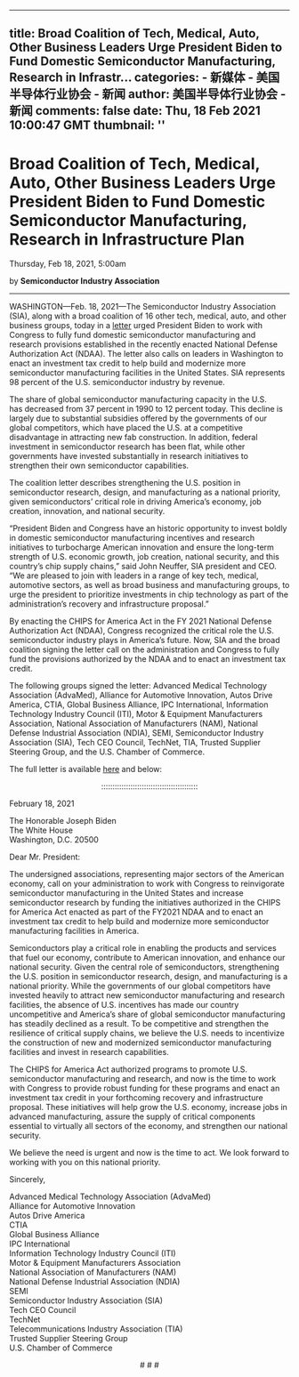 
---
title: Broad Coalition of Tech, Medical, Auto, Other Business Leaders Urge President Biden to Fund Domestic Semiconductor Manufacturing, Research in Infrastr...
categories: 
    - 新媒体
    - 美国半导体行业协会 - 新闻
author: 美国半导体行业协会 - 新闻
comments: false
date: Thu, 18 Feb 2021 10:00:47 GMT
thumbnail: ''
---

<div>   
<h1>Broad Coalition of Tech, Medical, Auto, Other Business Leaders Urge President Biden to Fund Domestic Semiconductor Manufacturing, Research in Infrastructure Plan</h1>

Thursday, Feb 18, 2021, 5:00am
<p>by <b>Semiconductor Industry Association</b></p>

 



    



<div class="newshr"><hr></div>

<p>WASHINGTON—Feb. 18, 2021—The Semiconductor Industry Association (SIA), along with a broad coalition of 16 other tech, medical, auto, and other business groups, today in a <a href="https://www.semiconductors.org/wp-content/uploads/2021/02/CHIPS-multi-assn-letter-feb-18-2021_1.pdf">letter</a> urged President Biden to work with Congress to fully fund domestic semiconductor manufacturing and research provisions established in the recently enacted National Defense Authorization Act (NDAA). The letter also calls on leaders in Washington to enact an investment tax credit to help build and modernize more semiconductor manufacturing facilities in the United States. SIA represents 98 percent of the U.S. semiconductor industry by revenue.</p>
<p>The share of global semiconductor manufacturing capacity in the U.S. has decreased from 37 percent in 1990 to 12 percent today. This decline is largely due to substantial subsidies offered by the governments of our global competitors, which have placed the U.S. at a competitive disadvantage in attracting new fab construction. In addition, federal investment in semiconductor research has been flat, while other governments have invested substantially in research initiatives to strengthen their own semiconductor capabilities.</p>
<p>The coalition letter describes strengthening the U.S. position in semiconductor research, design, and manufacturing as a national priority, given semiconductors’ critical role in driving America’s economy, job creation, innovation, and national security.</p>
<p>“President Biden and Congress have an historic opportunity to invest boldly in domestic semiconductor manufacturing incentives and research initiatives to turbocharge American innovation and ensure the long-term strength of U.S. economic growth, job creation, national security, and this country’s chip supply chains,” said John Neuffer, SIA president and CEO. “We are pleased to join with leaders in a range of key tech, medical, automotive sectors, as well as broad business and manufacturing groups, to urge the president to prioritize investments in chip technology as part of the administration’s recovery and infrastructure proposal.”</p>
<p>By enacting the CHIPS for America Act in the FY 2021 National Defense Authorization Act (NDAA), Congress recognized the critical role the U.S. semiconductor industry plays in America’s future. Now, SIA and the broad coalition signing the letter call on the administration and Congress to fully fund the provisions authorized by the NDAA and to enact an investment tax credit.</p>
<p>The following groups signed the letter: Advanced Medical Technology Association (AdvaMed), Alliance for Automotive Innovation, Autos Drive America, CTIA, Global Business Alliance, IPC International, Information Technology Industry Council (ITI), Motor & Equipment Manufacturers Association, National Association of Manufacturers (NAM), National Defense Industrial Association (NDIA), SEMI, Semiconductor Industry Association (SIA), Tech CEO Council, TechNet, TIA, Trusted Supplier Steering Group, and the U.S. Chamber of Commerce.</p>
<p>The full letter is available <a href="https://www.semiconductors.org/wp-content/uploads/2021/02/CHIPS-multi-assn-letter-feb-18-2021_1.pdf">here</a> and below:</p>
<p style="text-align: center;">:::::::::::::::::::::::::::::::::::::::::::</p>
<p>February 18, 2021</p>
<p>The Honorable Joseph Biden<br>
The White House<br>
Washington, D.C. 20500</p>
<p>Dear Mr. President:</p>
<p>The undersigned associations, representing major sectors of the American economy, call on your administration to work with Congress to reinvigorate semiconductor manufacturing in the United States and increase semiconductor research by funding the initiatives authorized in the CHIPS for America Act enacted as part of the FY2021 NDAA and to enact an investment tax credit to help build and modernize more semiconductor manufacturing facilities in America.</p>
<p>Semiconductors play a critical role in enabling the products and services that fuel our economy, contribute to American innovation, and enhance our national security. Given the central role of semiconductors, strengthening the U.S. position in semiconductor research, design, and manufacturing is a national priority. While the governments of our global competitors have invested heavily to attract new semiconductor manufacturing and research facilities, the absence of U.S. incentives has made our country uncompetitive and America’s share of global semiconductor manufacturing has steadily declined as a result. To be competitive and strengthen the resilience of critical supply chains, we believe the U.S. needs to incentivize the construction of new and modernized semiconductor manufacturing facilities and invest in research capabilities.</p>
<p>The CHIPS for America Act authorized programs to promote U.S. semiconductor manufacturing and research, and now is the time to work with Congress to provide robust funding for these programs and enact an investment tax credit in your forthcoming recovery and infrastructure proposal. These initiatives will help grow the U.S. economy, increase jobs in advanced manufacturing, assure the supply of critical components essential to virtually all sectors of the economy, and strengthen our national security.</p>
<p>We believe the need is urgent and now is the time to act. We look forward to working with you on this national priority.</p>
<p>Sincerely,</p>
<p>Advanced Medical Technology Association (AdvaMed)<br>
Alliance for Automotive Innovation<br>
Autos Drive America<br>
CTIA<br>
Global Business Alliance<br>
IPC International<br>
Information Technology Industry Council (ITI)<br>
Motor & Equipment Manufacturers Association<br>
National Association of Manufacturers (NAM)<br>
National Defense Industrial Association (NDIA)<br>
SEMI<br>
Semiconductor Industry Association (SIA)<br>
Tech CEO Council<br>
TechNet<br>
Telecommunications Industry Association (TIA)<br>
Trusted Supplier Steering Group<br>
U.S. Chamber of Commerce</p>
<p style="text-align: center;"># # #</p>



  
</div>
            